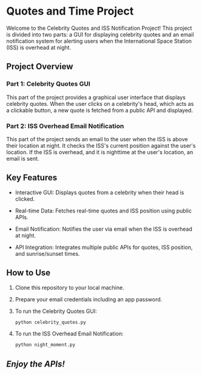 # Quotes and Time Project

Welcome to the Celebrity Quotes and ISS Notification Project! This project is divided into two parts: a GUI for displaying celebrity quotes and an email notification system for alerting users when the International Space Station (ISS) is overhead at night.

## Project Overview

### Part 1: Celebrity Quotes GUI

This part of the project provides a graphical user interface that displays celebrity quotes. When the user clicks on a celebrity's head, which acts as a clickable button, a new quote is fetched from a public API and displayed.

### Part 2: ISS Overhead Email Notification

This part of the project sends an email to the user when the ISS is above their location at night. It checks the ISS's current position against the user's location. If the ISS is overhead, and it is nighttime at the user's location, an email is sent.

## Key Features

- Interactive GUI: Displays quotes from a celebrity when their head is clicked.

- Real-time Data: Fetches real-time quotes and ISS position using public APIs.

- Email Notification: Notifies the user via email when the ISS is overhead at night.

- API Integration: Integrates multiple public APIs for quotes, ISS position, and sunrise/sunset times.

## How to Use

1. Clone this repository to your local machine.

2. Prepare your email credentials including an app password.

3. To run the Celebrity Quotes GUI:

    ```bash
    python celebrity_quotes.py
    ```

4. To run the ISS Overhead Email Notification:

    ```bash
    python night_moment.py
    ```

## *Enjoy the APIs!*